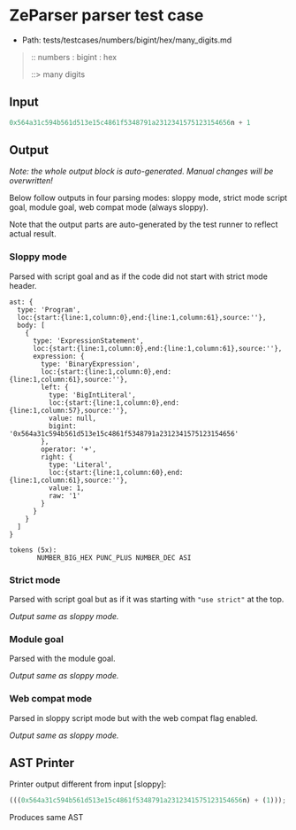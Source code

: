 # ZeParser parser test case

- Path: tests/testcases/numbers/bigint/hex/many_digits.md

> :: numbers : bigint : hex
>
> ::> many digits
>
> 

## Input

`````js
0x564a31c594b561d513e15c4861f5348791a2312341575123154656n + 1
`````

## Output

_Note: the whole output block is auto-generated. Manual changes will be overwritten!_

Below follow outputs in four parsing modes: sloppy mode, strict mode script goal, module goal, web compat mode (always sloppy).

Note that the output parts are auto-generated by the test runner to reflect actual result.

### Sloppy mode

Parsed with script goal and as if the code did not start with strict mode header.

`````
ast: {
  type: 'Program',
  loc:{start:{line:1,column:0},end:{line:1,column:61},source:''},
  body: [
    {
      type: 'ExpressionStatement',
      loc:{start:{line:1,column:0},end:{line:1,column:61},source:''},
      expression: {
        type: 'BinaryExpression',
        loc:{start:{line:1,column:0},end:{line:1,column:61},source:''},
        left: {
          type: 'BigIntLiteral',
          loc:{start:{line:1,column:0},end:{line:1,column:57},source:''},
          value: null,
          bigint: '0x564a31c594b561d513e15c4861f5348791a2312341575123154656'
        },
        operator: '+',
        right: {
          type: 'Literal',
          loc:{start:{line:1,column:60},end:{line:1,column:61},source:''},
          value: 1,
          raw: '1'
        }
      }
    }
  ]
}

tokens (5x):
       NUMBER_BIG_HEX PUNC_PLUS NUMBER_DEC ASI
`````

### Strict mode

Parsed with script goal but as if it was starting with `"use strict"` at the top.

_Output same as sloppy mode._

### Module goal

Parsed with the module goal.

_Output same as sloppy mode._

### Web compat mode

Parsed in sloppy script mode but with the web compat flag enabled.

_Output same as sloppy mode._

## AST Printer

Printer output different from input [sloppy]:

````js
(((0x564a31c594b561d513e15c4861f5348791a2312341575123154656n) + (1)));
````

Produces same AST
